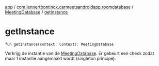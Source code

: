 [app](../../index.md) / [com.lennertbontinck.carmeetsandroidapp.roomdatabase](../index.md) / [MeetingDatabase](index.md) / [getInstance](./get-instance.md)

# getInstance

`fun getInstance(context: Context): `[`MeetingDatabase`](index.md)

Verkrijg de instantie van de [MeetingDatabase](index.md).
Er gebeurt een check zodat maar 1 instantie aangemaakt wordt (singleton principe).

